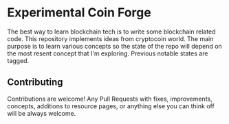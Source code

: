 # Experimental Coin Forge
The best way to learn blockchain tech is to write some blockchain related code. This repository implements ideas
from cryptocoin world. The main purpose is to learn various concepts so the state of the repo will depend on the
most resent concept that I'm exploring. Previous notable states are tagged.

## Contributing
Contributions are welcome! Any Pull Requests with fixes, improvements, concepts, additions to resource pages, or
anything else you can think off will be always welcome.   
